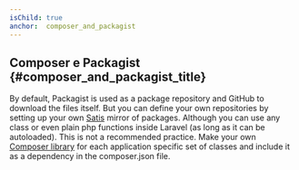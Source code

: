 ```yaml
---
isChild: true
anchor:  composer_and_packagist
---
```


## Composer e Packagist {#composer_and_packagist_title}

By default, Packagist is used as a package repository and GitHub to download the files itself. But you can define your own repositories by setting up your own [Satis][satis] mirror of packages. Although you can use any class or even plain php functions inside Laravel (as long as it can be autoloaded). This is not a recommended practice. Make your own [Composer library][own-composer] for each application specific set of classes and include it as a dependency in the composer.json file.

[satis]:https://getcomposer.org/doc/articles/handling-private-packages-with-satis.md
[own-composer]:http://knpuniversity.com/screencast/question-answer-day/create-composer-package